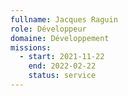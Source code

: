```yaml
---
fullname: Jacques Raguin
role: Développeur
domaine: Développement
missions:
  - start: 2021-11-22
    end: 2022-02-22
    status: service
---
```


